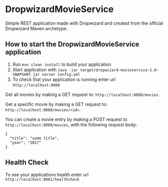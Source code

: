 # DropwizardMovieService

Simple REST application made with Dropwizard and created from the official Dropwizard Maven archetype.

How to start the DropwizardMovieService application
---

1. Run `mvn clean install` to build your application
2. Start application with `java -jar target/dropwizard-movieservice-1.0-SNAPSHOT.jar server config.yml`
3. To check that your application is running enter url `http://localhost:8080`

Get all movies by making a GET request to: `http://localhost:8080/movies`.

Get a specific movie by making a GET request to: `http://localhost:8080/movies/<id>`.

You can create a movie entry by making a POST request to `http://localhost:8080/movies`, with the following request body:

```
{
  "title": "some title",
  "year": "2017"
}
```

Health Check
---

To see your applications health enter url `http://localhost:8081/healthcheck`
